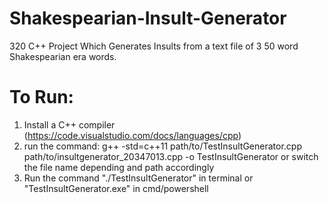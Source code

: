 # Shakespearian-Insult-Generator
320 C++ Project Which Generates Insults from a text file of 3 50 word Shakespearian era words.

# To Run:
1. Install a C++ compiler (https://code.visualstudio.com/docs/languages/cpp)
2. run the command: g++ -std=c++11 path/to/TestInsultGenerator.cpp path/to/insultgenerator_20347013.cpp -o TestInsultGenerator or switch the file name depending and path accordingly
3. Run the command "./TestInsultGenerator" in terminal or "TestInsultGenerator.exe" in cmd/powershell